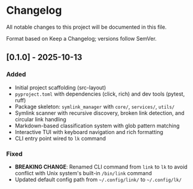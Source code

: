 # Changelog

All notable changes to this project will be documented in this file.

Format based on Keep a Changelog; versions follow SemVer.

## [0.1.0] - 2025-10-13
### Added
- Initial project scaffolding (src-layout)
- `pyproject.toml` with dependencies (click, rich) and dev tools (pytest, ruff)
- Package skeleton: `symlink_manager` with `core/`, `services/`, `utils/`
- Symlink scanner with recursive discovery, broken link detection, and circular link handling
- Markdown-based classification system with glob pattern matching
- Interactive TUI with keyboard navigation and rich formatting
- CLI entry point wired to `lk` command

### Fixed
- **BREAKING CHANGE**: Renamed CLI command from `link` to `lk` to avoid conflict with Unix system's built-in `/bin/link` command
- Updated default config path from `~/.config/link/` to `~/.config/lk/`

